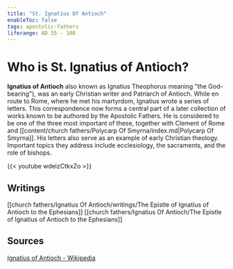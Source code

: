 ```yaml
---
title: "St. Ignatius Of Antioch"
enableToc: false
tags: apostolic-fathers
liferange: AD 35 - 108
---
```


# Who is St. Ignatius of Antioch?
**Ignatius of Antioch** also known as Ignatius Theophorus meaning "the God-bearing"), was an early Christian writer and Patriarch of Antioch. While en route to Rome, where he met his martyrdom, Ignatius wrote a series of letters. This correspondence now forms a central part of a later collection of works known to be authored by the Apostolic Fathers. He is considered to be one of the three most important of these, together with Clement of Rome and [[content/church fathers/Polycarp Of Smyrna/index.md|Polycarp Of Smyrna]]. His letters also serve as an example of early Christian theology. Important topics they address include ecclesiology, the sacraments, and the role of bishops. 


{{< youtube wdeizCtkxZo >}}

## Writings
[[church fathers/Ignatius Of Antioch/writings/The Epistle of Ignatius of Antioch to the Ephesians]]
[[church fathers/Ignatius Of Antioch/The Epistle of Ignatius of Antioch to the Ephesians]]

## Sources
[Ignatius of Antioch - Wikipedia](https://en.wikipedia.org/wiki/Ignatius_of_Antioch)
